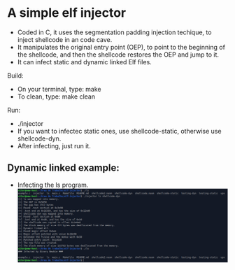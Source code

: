 # A simple elf injector

- Coded in C, it uses the segmentation padding injection techique, to inject shellcode in an code cave.
- It manipulates the original entry point (OEP), to point to the beginning of the shellcode, and then the shellcode restores the OEP and jump to it.
- It can infect static and dynamic linked Elf files.

Build:
- On your terminal, type: make
- To clean, type: make clean

Run:
- ./injector
- If you want to infectec static ones, use shellcode-static, otherwise use shellcode-dyn.
- After infecting, just run it.

## Dynamic linked example:
- Infecting the ls program.
![Alt text](./testing-dyn.png?raw=true "Infect ls")
